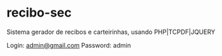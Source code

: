 # recibo-sec
Sistema gerador de recibos e carteirinhas, usando PHP|TCPDF|JQUERY

Login: admin@gmail.com
Password: admin
